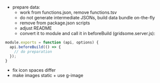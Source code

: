 - prepare data:
	- work from functions.json, remove functions.tsv
	- do not generate intermediate JSONs, build data bundle on-the-fly
	- remove from package.json scripts
	- adjust README
	- convert it to module and call it in beforeBuild (gridsome.server.js):

```js
module.exports = function (api, options) {
  api.beforeBuild(() => {
	// do preparation
  });
}
```

- fix icon spaces differ
- make images static + use g-image